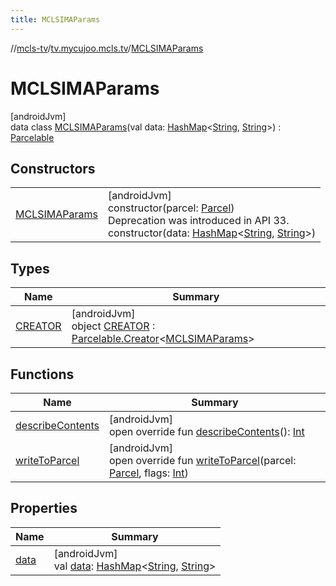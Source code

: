 ```yaml
---
title: MCLSIMAParams
---
```

//[mcls-tv](../../../index.html)/[tv.mycujoo.mcls.tv](../index.html)/[MCLSIMAParams](index.html)



# MCLSIMAParams



[androidJvm]\
data class [MCLSIMAParams](index.html)(val data: [HashMap](https://kotlinlang.org/api/latest/jvm/stdlib/kotlin.collections/-hash-map/index.html)&lt;[String](https://kotlinlang.org/api/latest/jvm/stdlib/kotlin/-string/index.html), [String](https://kotlinlang.org/api/latest/jvm/stdlib/kotlin/-string/index.html)&gt;) : [Parcelable](https://developer.android.com/reference/kotlin/android/os/Parcelable.html)



## Constructors


| | |
|---|---|
| [MCLSIMAParams](-m-c-l-s-i-m-a-params.html) | [androidJvm]<br>constructor(parcel: [Parcel](https://developer.android.com/reference/kotlin/android/os/Parcel.html))<br>Deprecation was introduced in API 33.<br>constructor(data: [HashMap](https://kotlinlang.org/api/latest/jvm/stdlib/kotlin.collections/-hash-map/index.html)&lt;[String](https://kotlinlang.org/api/latest/jvm/stdlib/kotlin/-string/index.html), [String](https://kotlinlang.org/api/latest/jvm/stdlib/kotlin/-string/index.html)&gt;) |


## Types


| Name | Summary |
|---|---|
| [CREATOR](-c-r-e-a-t-o-r/index.html) | [androidJvm]<br>object [CREATOR](-c-r-e-a-t-o-r/index.html) : [Parcelable.Creator](https://developer.android.com/reference/kotlin/android/os/Parcelable.Creator.html)&lt;[MCLSIMAParams](index.html)&gt; |


## Functions


| Name | Summary |
|---|---|
| [describeContents](describe-contents.html) | [androidJvm]<br>open override fun [describeContents](describe-contents.html)(): [Int](https://kotlinlang.org/api/latest/jvm/stdlib/kotlin/-int/index.html) |
| [writeToParcel](write-to-parcel.html) | [androidJvm]<br>open override fun [writeToParcel](write-to-parcel.html)(parcel: [Parcel](https://developer.android.com/reference/kotlin/android/os/Parcel.html), flags: [Int](https://kotlinlang.org/api/latest/jvm/stdlib/kotlin/-int/index.html)) |


## Properties


| Name | Summary |
|---|---|
| [data](data.html) | [androidJvm]<br>val [data](data.html): [HashMap](https://kotlinlang.org/api/latest/jvm/stdlib/kotlin.collections/-hash-map/index.html)&lt;[String](https://kotlinlang.org/api/latest/jvm/stdlib/kotlin/-string/index.html), [String](https://kotlinlang.org/api/latest/jvm/stdlib/kotlin/-string/index.html)&gt; |

